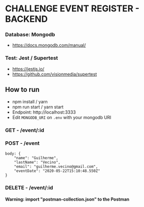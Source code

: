 # CHALLENGE EVENT REGISTER - BACKEND

### Database: Mongodb

- https://docs.mongodb.com/manual/

### Test: Jest / Supertest

- https://jestjs.io/
- https://github.com/visionmedia/supertest

## How to run

- npm install / yarn
- npm run start / yarn start
- Endpoint: http://localhost:3333
- Edit `MONGODB_URI` on `.env` with your mongodb URI

### GET - /event/:id

### POST - /event

```
body: {
	"name": "Guilherme",
	"lastName": "Vecino",
	"email": "guilherme.vecino@gmail.com",
	"eventDate": "2020-05-22T15:10:48.550Z"
}
```

### DELETE - /event/:id

#### Warning: import "postman-collection.json" to the Postman
